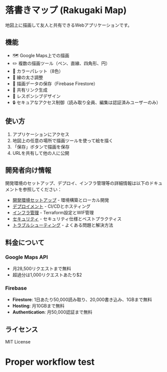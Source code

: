 # 落書きマップ (Rakugaki Map)

地図上に描画して友人と共有できるWebアプリケーションです。

## 機能

- 🗺️ Google Maps上での描画
- ✏️ 複数の描画ツール（ペン、直線、四角形、円）
- 🎨 カラーパレット（8色）
- 📏 線の太さ調整
- 💾 描画データの保存（Firebase Firestore）
- 🔗 共有リンク生成
- 📱 レスポンシブデザイン
- 🔒 セキュアなアクセス制御（読み取り全員、編集は認証済みユーザーのみ）

## 使い方

1. アプリケーションにアクセス
2. 地図上の任意の場所で描画ツールを使って絵を描く
3. 「保存」ボタンで描画を保存
4. URLを共有して他の人に公開

## 開発者向け情報

開発環境のセットアップ、デプロイ、インフラ管理等の詳細情報は以下のドキュメントを参照してください：

- [開発環境セットアップ](./DEVELOPMENT.md) - 環境構築とローカル開発
- [デプロイメント](./DEPLOYMENT.md) - CI/CDとホスティング
- [インフラ管理](./INFRASTRUCTURE.md) - Terraform設定とWIF管理
- [セキュリティ](./SECURITY.md) - セキュリティ仕様とベストプラクティス
- [トラブルシューティング](./TROUBLESHOOTING.md) - よくある問題と解決方法

## 料金について

### Google Maps API
- 月28,500リクエストまで無料
- 超過分は1,000リクエストあたり$2

### Firebase
- **Firestore**: 1日あたり50,000読み取り、20,000書き込み、1GBまで無料
- **Hosting**: 月10GBまで無料
- **Authentication**: 月50,000認証まで無料

## ライセンス

MIT License
# Proper workflow test
